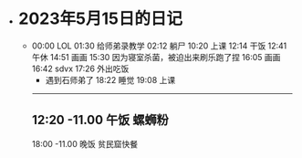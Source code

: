 - # 2023年5月15日的日记
	- 00:00
	  LOL
	  01:30
	  给师弟录教学
	  02:12
	  躺尸
	  10:20
	  上课
	  12:14
	  干饭
	  12:41
	  午休 
	  14:51
	  画画
	  15:30 
	  因为寝室杀菌，被迫出来刷乐跑了捏
	  16:05
	  画画
	  16:42
	  sdvx
	  17:26
	  外出吃饭
	  * 遇到石师弟了
	  18:22 
	  睡觉
	  19:08
	  上课 
	  ---
	  12:20
	  -11.00
	  午饭
	  螺蛳粉
	  --
	  18:00
	  -11.00
	  晚饭
	  贫民窟快餐